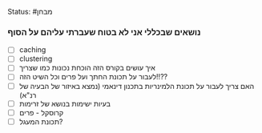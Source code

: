 Status: #מבחן 




### נושאים שבכללי אני לא בטוח שעברתי עליהם על הסוף
- [ ] caching
- [ ] clustering
- [ ] איך עושים בקורס הזה הוכחת נכונות כמו שצריך
- [ ] לעבור על תכונת החתך ועל פרים וכל השיט הזה!!??
- [ ] האם צריך לעבור על תכונת הלמינריות בתכנון דינאמי (נמצא באיזור של הבעיה של רנ"א)
- [ ] בעיות ישימות בנושא של זרימות
- [ ] קרוסקל - פרים
- [ ] תכונת המעגל?